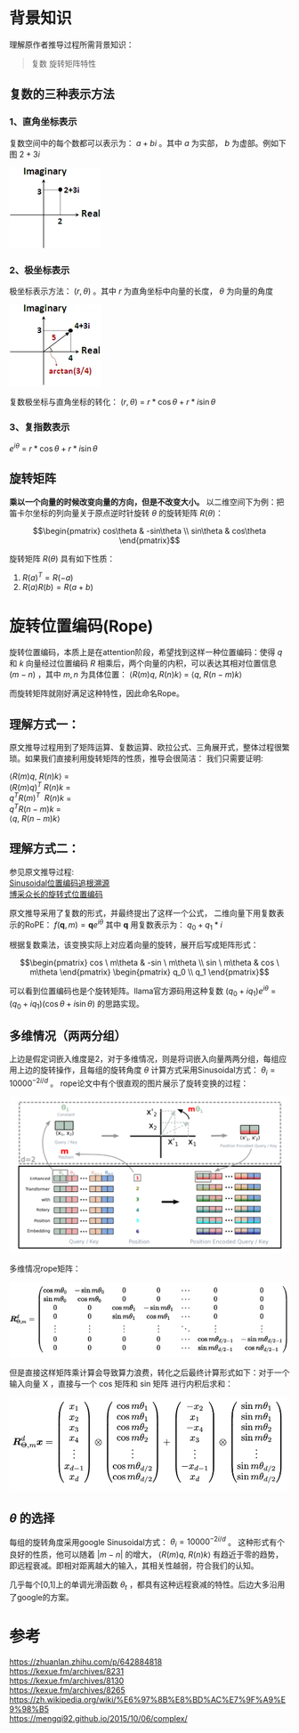 

# 背景知识

理解原作者推导过程所需背景知识：
> 复数
旋转矩阵特性


## 复数的三种表示方法
### 1、直角坐标表示
复数空间中的每个数都可以表示为： $a+bi$ 。其中 $a$ 为实部， $b$ 为虚部。例如下图 $2+3i$ 

![avatar](./images/rope/complex-plane.webp)

### 2、极坐标表示
极坐标表示方法： $(r, \theta)$ 。其中 $r$ 为直角坐标中向量的长度， $\theta$ 为向量的角度

![avatar](./images/rope/complex-polar-plane.webp)

复数极坐标与直角坐标的转化： $(r, \theta)$ = $r*\cos \theta + r*i \sin\theta$

### 3、复指数表示
$e^{i\theta}$ = $r*\cos \theta + r*i \sin\theta$

## 旋转矩阵
**乘以一个向量的时候改变向量的方向，但是不改变大小。**
以二维空间下为例：把笛卡尔坐标的列向量关于原点逆时针旋转 $\theta$ 的旋转矩阵 $R(\theta)$：

 $$\begin{pmatrix}  
  cos\theta  & -sin\theta  \\  
  sin\theta & cos\theta  
\end{pmatrix}$$

旋转矩阵 $R(\theta)$ 具有如下性质：
1. $R(a)^T = R(-a)$
2. $R(a) R(b) = R(a+b)$



# 旋转位置编码(Rope)

旋转位置编码，本质上是在attention阶段，希望找到这样一种位置编码：使得 $q$ 和 $k$ 向量经过位置编码 $R$ 相乘后，两个向量的内积，可以表达其相对位置信息 $(m-n)$ ，其中 $m ,n$ 为具体位置：
 $\langle  R(m)q, \ R(n)k\rangle$ = $\langle q, \ R(n-m)k\rangle$

而旋转矩阵就刚好满足这种特性，因此命名Rope。

## 理解方式一：
原文推导过程用到了矩阵运算、复数运算、欧拉公式、三角展开式，整体过程很繁琐。如果我们直接利用旋转矩阵的性质，推导会很简洁：
我们只需要证明:

$\langle  R(m)q, \ R(n)k\rangle$ =  
$(R(m)q)^T \ R(n)k$ =  
$q^TR(m)^T \ \ R(n)k$ =  
$q^T R(n-m) k$ =  
$\langle  q, \ R(n-m)k\rangle$

## 理解方式二：
参见原文推导过程:  
[Sinusoidal位置编码追根溯源](https://kexue.fm/archives/8231)  
[博采众长的旋转式位置编码](https://kexue.fm/archives/8265)  

原文推导采用了复数的形式，并最终提出了这样一个公式，
二维向量下用复数表示的RoPE： $f(\mathbf{q} , m) = \mathbf{q}   e^{i \theta}$ 
其中 $\mathbf{q}$ 用复数表示为： $q_0+q_1*i$

根据复数乘法，该变换实际上对应着向量的旋转，展开后写成矩阵形式：

 $$\begin{pmatrix}  
  cos \ m\theta  & -sin \ m\theta  \\  
  sin \ m\theta & cos \ m\theta  
\end{pmatrix} 
\begin{pmatrix}  
  q_0 \\
  q_1 
\end{pmatrix}$$

可以看到位置编码也是个旋转矩阵。llama官方源码用这种复数 $(q_0 + iq_1)  e^{i \theta}$ = $(q_0 + iq_1) ( \cos \theta + i \sin\theta)$ 的思路实现。

## 多维情况（两两分组）
上边是假定词嵌入维度是2，对于多维情况，则是将词嵌入向量两两分组，每组应用上边的旋转操作，且每组的旋转角度 $\theta$ 计算方式采用Sinusoidal方式： $\theta_i =  10000^{-2i/d}$ 。
rope论文中有个很直观的图片展示了旋转变换的过程：
  
![rope](./images/rope/rope.png)

多维情况rope矩阵： 

![rope_matrix](./images/rope/rope_matrix.webp)

但是直接这样矩阵乘计算会导致算力浪费，转化之后最终计算形式如下：对于一个输入向量 X ，直接与一个 cos 矩阵和 sin 矩阵 进行内积后求和： 

![rope_matrix](./images/rope/rope_1.png)


## $\theta$ 的选择
每组的旋转角度采用google Sinusoidal方式： $\theta_i =  10000^{-2i/d}$ 。
这种形式有个良好的性质，他可以随着 $|m-n|$ 的增大， $\langle  R(m)q, \ R(n)k\rangle$ 有趋近于零的趋势，即远程衰减。即相对距离越大的输入，其相关性越弱，符合我们的认知。

几乎每个[0,1]上的单调光滑函数 $\theta_t$ ，都具有这种远程衰减的特性。后边大多沿用了google的方案。




# 参考
https://zhuanlan.zhihu.com/p/642884818  
https://kexue.fm/archives/8231  
https://kexue.fm/archives/8130  
https://kexue.fm/archives/8265  
https://zh.wikipedia.org/wiki/%E6%97%8B%E8%BD%AC%E7%9F%A9%E9%98%B5  
https://mengqi92.github.io/2015/10/06/complex/  


